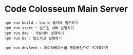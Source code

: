 # Code Colosseum Main Server

```
npm run build : build 폴더에 빌드하기
npm run start : 빌드된 서버 실행하기
npm run dev : 개발서버 실행하기
npm run bs : 빌드하고 실행하기

npm run devSeed : 데이터베이스를 개발버전으로 초기화하기
```